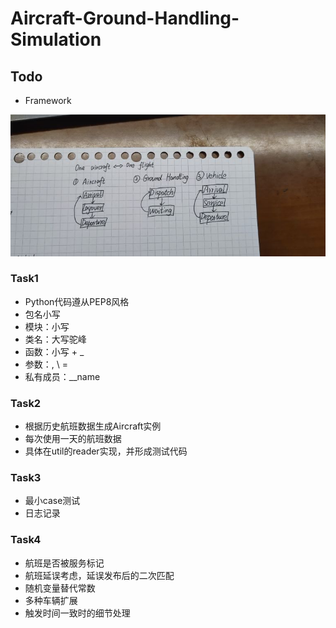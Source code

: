 # Aircraft-Ground-Handling-Simulation

## Todo
- Framework

![](./docs/pic/framework.jpg)

### Task1
- Python代码遵从PEP8风格
- 包名小写
- 模块：小写
- 类名：大写驼峰
- 函数：小写 + _
- 参数：, \ =
- 私有成员：__name

### Task2
- 根据历史航班数据生成Aircraft实例
- 每次使用一天的航班数据
- 具体在util的reader实现，并形成测试代码

### Task3
- 最小case测试
- 日志记录

### Task4
- 航班是否被服务标记
- 航班延误考虑，延误发布后的二次匹配
- 随机变量替代常数
- 多种车辆扩展
- 触发时间一致时的细节处理
